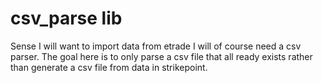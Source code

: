 # csv_parse lib

Sense I will want to import data from etrade I will of course need a csv parser. The goal here is to only parse a csv file that all ready exists rather than generate a csv file from data in strikepoint.


